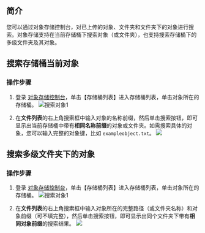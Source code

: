 ## 简介
您可以通过对象存储控制台，对已上传的对象、文件夹和文件夹下的对象进行搜索。对象存储支持在当前存储桶下搜索对象（或文件夹），也支持搜索存储桶下的多级文件夹及其对象。


## 搜索存储桶当前对象
### 操作步骤

1. 登录 [对象存储控制台](https://console.cloud.tencent.com/cos5)，单击【存储桶列表】进入存储桶列表，单击对象所在的存储桶。
  ![ 搜索对象1](https://main.qcloudimg.com/raw/81403794e014551e53a57a9935f55f83.png)

2. 在**文件列表**的右上角搜索框中输入对象的名称前缀，然后单击搜索按钮，即可显示出当前存储桶中带有**相同名称前缀**的对象或文件夹。如需搜索具体的对象，您可以输入完整的对象键，比如 `exampleobject.txt`。
![](https://main.qcloudimg.com/raw/9eadf9e5e0244cea5d94b52ca004309e.png)

## 搜索多级文件夹下的对象
### 操作步骤
1. 登录 [对象存储控制台](https://console.cloud.tencent.com/cos5)，单击【存储桶列表】进入存储桶列表，单击对象所在的存储桶。
![ 搜索对象1](https://main.qcloudimg.com/raw/81403794e014551e53a57a9935f55f83.png)

2. 在**文件列表**的右上角搜索框中输入对象所在的完整路径（或文件夹名称）和对象前缀（可不填完整），然后单击搜索按钮，即可显示出同个文件夹下带有**相同对象前缀**的搜索结果。
![](https://main.qcloudimg.com/raw/b49019d31fb82b6d9d0e3316bb5a9cb2.png)
